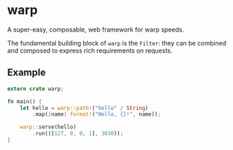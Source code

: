 # warp

A super-easy, composable, web framework for warp speeds.

The fundamental building block of `warp` is the `Filter`: they can be combined
and composed to express rich requirements on requests.

## Example

```rust
extern crate warp;

fn main() {
    let hello = warp::path!("hello" / String)
        .map(|name| format!("Hello, {}!", name));

    warp::serve(hello)
        .run(([127, 0, 0, 1], 3030));
}
```
